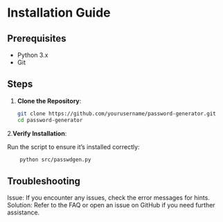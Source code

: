 # Installation Guide

## Prerequisites

- Python 3.x
- Git

## Steps

1. **Clone the Repository**:

   ```bash
   git clone https://github.com/yourusername/password-generator.git
   cd password-generator
   ```

2.**Verify Installation**:

Run the script to ensure it’s installed correctly:

```bash
    python src/passwdgen.py
```

## Troubleshooting

Issue: If you encounter any issues, check the error messages for hints.
Solution: Refer to the FAQ or open an issue on GitHub if you need further assistance.
